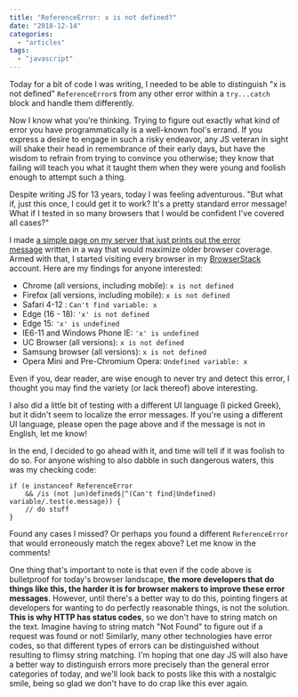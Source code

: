 ```yaml
---
title: "ReferenceError: x is not defined?"
date: "2018-12-14"
categories: 
  - "articles"
tags: 
  - "javascript"
---
```


Today for a bit of code I was writing, I needed to be able to distinguish "x is not defined" `ReferenceError`s from any other error within a `try...catch` block and handle them differently.

Now I know what you're thinking. Trying to figure out exactly what kind of error you have programmatically is a well-known fool's errand. If you express a desire to engage in such a risky endeavor, any JS veteran in sight will shake their head in remembrance of their early days, but have the wisdom to refrain from trying to convince you otherwise; they know that failing will teach you what it taught them when they were young and foolish enough to attempt such a thing.

Despite writing JS for 13 years, today I was feeling adventurous. "But what if, just this once, I could get it to work? It's a pretty standard error message! What if I tested in so many browsers that I would be confident I've covered all cases?"

I made [a simple page on my server that just prints out the error message](https://codepen.io/leaverou/pen/aPdGeN?editors=0110#0) written in a way that would maximize older browser coverage. Armed with that, I started visiting every browser in my [BrowserStack](https://browserstack.com) account. Here are my findings for anyone interested:

- Chrome (all versions, including mobile): `x is not defined`
- Firefox (all versions, including mobile): `x is not defined`
- Safari 4-12 : `Can't find variable: x`
- Edge (16 - 18): `'x' is not defined`
- Edge 15: `'x' is undefined`
- IE6-11 and Windows Phone IE: `'x' is undefined`
- UC Browser (all versions): `x is not defined`
- Samsung browser (all versions): `x is not defined`
- Opera Mini and Pre-Chromium Opera: `Undefined variable: x`

Even if you, dear reader, are wise enough to never try and detect this error, I thought you may find the variety (or lack thereof) above interesting.

I also did a little bit of testing with a different UI language (I picked Greek), but it didn't seem to localize the error messages. If you're using a different UI language, please open the page above and if the message is not in English, let me know!

In the end, I decided to go ahead with it, and time will tell if it was foolish to do so. For anyone wishing to also dabble in such dangerous waters, this was my checking code:

```
if (e instanceof ReferenceError
    && /is (not |un)defined$|^(Can't find|Undefined) variable/.test(e.message)) {
    // do stuff
}
```

Found any cases I missed? Or perhaps you found a different `ReferenceError` that would erroneously match the regex above? Let me know in the comments!

One thing that's important to note is that even if the code above is bulletproof for today's browser landscape, **the more developers that do things like this, the harder it is for browser makers to improve these error messages**. However, until there's a better way to do this, pointing fingers at developers for wanting to do perfectly reasonable things, is not the solution. **This is why HTTP has status codes**, so we don't have to string match on the text. Imagine having to string match "Not Found" to figure out if a request was found or not! Similarly, many other technologies have error codes, so that different types of errors can be distinguished without resulting to flimsy string matching. I'm hoping that one day JS will also have a better way to distinguish errors more precisely than the general error categories of today, and we'll look back to posts like this with a nostalgic smile, being so glad we don't have to do crap like this ever again.
